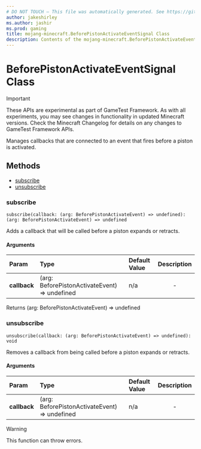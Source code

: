 ```yaml
---
# DO NOT TOUCH — This file was automatically generated. See https://github.com/Mojang/MinecraftScriptingApiDocsGenerator to modify descriptions, examples, etc.
author: jakeshirley
ms.author: jashir
ms.prod: gaming
title: mojang-minecraft.BeforePistonActivateEventSignal Class
description: Contents of the mojang-minecraft.BeforePistonActivateEventSignal class.
---
```

# BeforePistonActivateEventSignal Class
>[!IMPORTANT]
>These APIs are experimental as part of GameTest Framework. As with all experiments, you may see changes in functionality in updated Minecraft versions. Check the Minecraft Changelog for details on any changes to GameTest Framework APIs.

Manages callbacks that are connected to an event that fires before a piston is activated.


## Methods
- [subscribe](#subscribe)
- [unsubscribe](#unsubscribe)
  
### **subscribe**
`
subscribe(callback: (arg: BeforePistonActivateEvent) => undefined): (arg: BeforePistonActivateEvent) => undefined
`

Adds a callback that will be called before a piston expands or retracts.
#### Arguments
| Param | Type | Default Value | Description |
| :--- | :--- | :--- | :---: |
| **callback** | (arg: BeforePistonActivateEvent) => undefined | n/a | - |

Returns (arg: BeforePistonActivateEvent) => undefined


### **unsubscribe**
`
unsubscribe(callback: (arg: BeforePistonActivateEvent) => undefined): void
`

Removes a callback from being called before a piston expands or retracts.
#### Arguments
| Param | Type | Default Value | Description |
| :--- | :--- | :--- | :---: |
| **callback** | (arg: BeforePistonActivateEvent) => undefined | n/a | - |


> [!WARNING]
> This function can throw errors.


